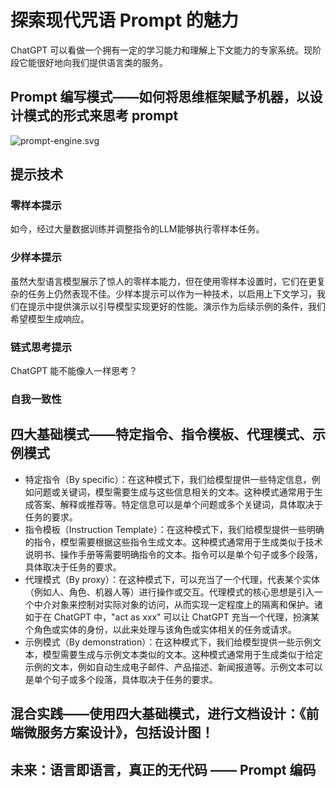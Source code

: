 # 探索现代咒语 Prompt 的魅力

ChatGPT 可以看做一个拥有一定的学习能力和理解上下文能力的专家系统。现阶段它能很好地向我们提供语言类的服务。

## Prompt 编写模式——如何将思维框架赋予机器，以设计模式的形式来思考 prompt

![prompt-engine.svg](https://github.com/prompt-engineering/prompt-patterns/raw/master/patterns/prompt-engine.svg)





## 提示技术

### 零样本提示

如今，经过大量数据训练并调整指令的LLM能够执行零样本任务。



### 少样本提示

虽然大型语言模型展示了惊人的零样本能力，但在使用零样本设置时，它们在更复杂的任务上仍然表现不佳。少样本提示可以作为一种技术，以启用上下文学习，我们在提示中提供演示以引导模型实现更好的性能。演示作为后续示例的条件，我们希望模型生成响应。



### 链式思考提示

ChatGPT 能不能像人一样思考？



### 自我一致性







## 四大基础模式——特定指令、指令模板、代理模式、示例模式

- 特定指令（By specific）：在这种模式下，我们给模型提供一些特定信息，例如问题或关键词，模型需要生成与这些信息相关的文本。这种模式通常用于生成答案、解释或推荐等。特定信息可以是单个问题或多个关键词，具体取决于任务的要求。
- 指令模板（Instruction Template）：在这种模式下，我们给模型提供一些明确的指令，模型需要根据这些指令生成文本。这种模式通常用于生成类似于技术说明书、操作手册等需要明确指令的文本。指令可以是单个句子或多个段落，具体取决于任务的要求。
- 代理模式（By proxy）：在这种模式下，可以充当了一个代理，代表某个实体（例如人、角色、机器人等）进行操作或交互。代理模式的核心思想是引入一个中介对象来控制对实际对象的访问，从而实现一定程度上的隔离和保护。诸如于在 ChatGPT 中，"act as xxx" 可以让 ChatGPT 充当一个代理，扮演某个角色或实体的身份，以此来处理与该角色或实体相关的任务或请求。
- 示例模式（By demonstration）：在这种模式下，我们给模型提供一些示例文本，模型需要生成与示例文本类似的文本。这种模式通常用于生成类似于给定示例的文本，例如自动生成电子邮件、产品描述、新闻报道等。示例文本可以是单个句子或多个段落，具体取决于任务的要求。



## 混合实践——使用四大基础模式，进行文档设计：《前端微服务方案设计》，包括设计图！



## 未来：语言即语言，真正的无代码 —— Prompt 编码





<!--stackedit_data:
eyJoaXN0b3J5IjpbMTY1OTkwMDcxOF19
-->